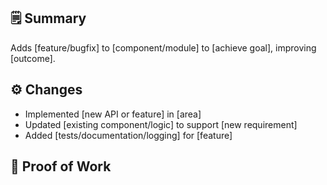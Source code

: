 ## 🗒️ Summary
<!-- Briefly describe the purpose of this PR. -->
Adds [feature/bugfix] to [component/module] to [achieve goal], improving [outcome].

## ⚙️ Changes
<!-- List the key changes introduced by this PR. -->
- Implemented [new API or feature] in [area]
- Updated [existing component/logic] to support [new requirement]
- Added [tests/documentation/logging] for [feature]

## 📸 Proof of Work
<!-- Attach screenshots, logs, recordings, or links demonstrating the new behavior. -->

